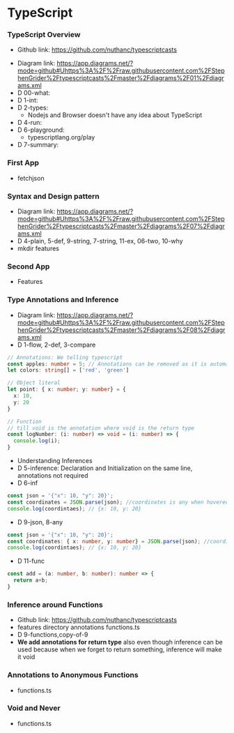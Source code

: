# TypeScript

### TypeScript Overview
* Github link: https://github.com/nuthanc/typescriptcasts
- Diagram link: https://app.diagrams.net/?mode=github#Uhttps%3A%2F%2Fraw.githubusercontent.com%2FStephenGrider%2Ftypescriptcasts%2Fmaster%2Fdiagrams%2F01%2Fdiagrams.xml
- D 00-what:
- D 1-int:
- D 2-types:
  - Nodejs and Browser doesn't have any idea about TypeScript
- D 4-run:
- D 6-playground:
  - typescriptlang.org/play
- D 7-summary:

### First App
* fetchjson

### Syntax and Design pattern
* Diagram link: https://app.diagrams.net/?mode=github#Uhttps%3A%2F%2Fraw.githubusercontent.com%2FStephenGrider%2Ftypescriptcasts%2Fmaster%2Fdiagrams%2F07%2Fdiagrams.xml
* D 4-plain, 5-def, 9-string, 7-string, 11-ex, 06-two, 10-why
* mkdir features

### Second App
* Features

### Type Annotations and Inference
* Diagram link: https://app.diagrams.net/?mode=github#Uhttps%3A%2F%2Fraw.githubusercontent.com%2FStephenGrider%2Ftypescriptcasts%2Fmaster%2Fdiagrams%2F08%2Fdiagrams.xml
* D 1-flow, 2-def, 3-compare
```ts
// Annotations: We telling typescript
const apples: number = 5; // Annotations can be removed as it is automatically added by Inference
let colors: string[] = ['red', 'green']

// Object literal
let point: { x: number; y: number} = {
  x: 10,
  y: 20
}

// Function 
// till void is the annotation where void is the return type
const logNumber: (i: number) => void = (i: number) => {
  console.log(i);
}
```
* Understanding Inferences
* D 5-inference: Declaration and Initialization on the same line, annotations not required
* D 6-inf
```ts
const json = '{"x": 10, "y": 20}';
const coordinates = JSON.parse(json); //coordinates is any when hovered
console.log(coordintaes); // {x: 10, y: 20}
```
* D 9-json, 8-any
```ts
const json = '{"x": 10, "y": 20}';
const coordinates: { x: number, y: number} = JSON.parse(json); //coordinates is any when hovered
console.log(coordintaes); // {x: 10, y: 20}
```
* D 11-func
```ts
const add = (a: number, b: number): number => {
  return a+b;
}
```

### Inference around Functions
* Github link: https://github.com/nuthanc/typescriptcasts
* features directory annotations functions.ts
* D 9-functions,copy-of-9
* **We add annotations for return type** also even though inference can be used because when we forget to return something, inference will make it void


### Annotations to Anonymous Functions
* functions.ts

### Void and Never
* functions.ts